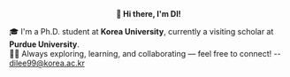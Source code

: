 <div align="center">
  <strong>👋 Hi there, I'm DI!</strong>
</div>

🎓 I'm a Ph.D. student at **Korea University**, currently a visiting scholar at **Purdue University**.
</br>🧑‍💻 Always exploring, learning, and collaborating — feel free to connect! -- dilee99@korea.ac.kr
